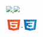 <div>
  <a href="https://github.com/VitorBernado">
  <img height="180em" float="left" src="https://github-readme-stats.vercel.app/api?username=VitorBernado&show_icons=true&theme=dark&include_all_commits=true&count_private=true"/>
  <img height="180em" float="left" src="https://github-readme-stats.vercel.app/api/top-langs/?username=VitorBernado&layout=compact&langs_count=7&theme=dark"/>
</div>

<div style="display: inline_block"><br>
  <img align="center" alt="Vitor-HTML" height="30" width="40" src="https://raw.githubusercontent.com/devicons/devicon/master/icons/html5/html5-original.svg">
  <img align="center" alt="Vitor-CSS" height="30" width="40" src="https://raw.githubusercontent.com/devicons/devicon/master/icons/css3/css3-original.svg">
</div>
  <br>
